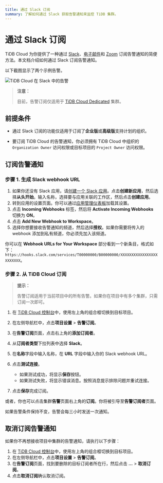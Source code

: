 ```yaml
---
title: 通过 Slack 订阅
summary: 了解如何通过 Slack 获取告警通知来监控 TiDB 集群。
---
```


# 通过 Slack 订阅

TiDB Cloud 为你提供了一种通过 [Slack](https://slack.com/)、[电子邮件](/tidb-cloud/monitor-alert-email.md)和 [Zoom](/tidb-cloud/monitor-alert-zoom.md) 订阅告警通知的简便方法。本文档介绍如何通过 Slack 订阅告警通知。

以下截图显示了两个示例告警。

![TiDB Cloud 在 Slack 中的告警](https://docs-download.pingcap.com/media/images/docs/tidb-cloud/tidb-cloud-alert-subscription.png)

> **注意：**
>
> 目前，告警订阅仅适用于 [TiDB Cloud Dedicated](/tidb-cloud/select-cluster-tier.md#tidb-cloud-dedicated) 集群。

## 前提条件

- 通过 Slack 订阅的功能仅适用于订阅了**企业版**或**高级版**支持计划的组织。

- 要订阅 TiDB Cloud 的告警通知，你必须拥有 TiDB Cloud 中组织的 `Organization Owner` 访问权限或目标项目的 `Project Owner` 访问权限。

## 订阅告警通知

### 步骤 1. 生成 Slack webhook URL

1. 如果你还没有 Slack 应用，请[创建一个 Slack 应用](https://api.slack.com/apps/new)。点击**创建新应用**，然后选择**从头开始**。输入名称，选择要与应用关联的工作区，然后点击**创建应用**。
2. 转到应用的设置页面。你可以通过[应用管理仪表板](https://api.slack.com/apps)加载其设置。
3. 点击 **Incoming Webhooks** 标签，然后将 **Activate Incoming Webhooks** 切换为 **ON**。
4. 点击 **Add New Webhook to Workspace**。
5. 选择你想要接收告警通知的频道，然后选择**授权**。如果你需要将传入的 webhook 添加到私有频道，你必须先加入该频道。

你可以在 **Webhook URLs for Your Workspace** 部分看到一个新条目，格式如下：`https://hooks.slack.com/services/T00000000/B00000000/XXXXXXXXXXXXXXXXXXXXXXXX`。

### 步骤 2. 从 TiDB Cloud 订阅

> **提示：**
>
> 告警订阅适用于当前项目中的所有告警。如果你在项目中有多个集群，只需订阅一次即可。

1. 在 [TiDB Cloud 控制台](https://tidbcloud.com)中，使用左上角的组合框切换到目标项目。
2. 在左侧导航栏中，点击**项目设置** > **告警订阅**。
3. 在**告警订阅**页面，点击右上角的**添加订阅者**。
4. 从**订阅者类型**下拉列表中选择 **Slack**。
5. 在**名称**字段中输入名称，在 **URL** 字段中输入你的 Slack webhook URL。
6. 点击**测试连接**。

    - 如果测试成功，将显示**保存**按钮。
    - 如果测试失败，将显示错误消息。按照消息提示排除问题并重试连接。

7. 点击**保存**完成订阅。

或者，你也可以点击集群**告警**页面右上角的**订阅**。你将被引导至**告警订阅者**页面。

如果告警条件保持不变，告警会每三小时发送一次通知。

## 取消订阅告警通知

如果你不再想接收项目中集群的告警通知，请执行以下步骤：

1. 在 [TiDB Cloud 控制台](https://tidbcloud.com)中，使用左上角的组合框切换到目标项目。
2. 在左侧导航栏中，点击**项目设置** > **告警订阅**。
3. 在**告警订阅**页面，找到要删除的目标订阅者所在行，然后点击 **...** > **取消订阅**。
4. 点击**取消订阅**确认取消订阅。
